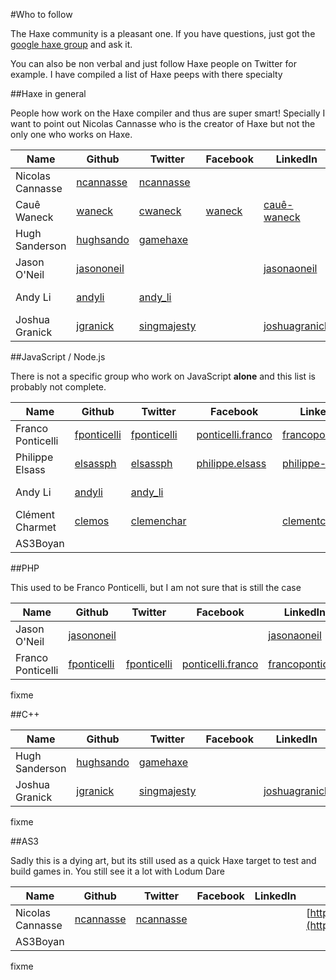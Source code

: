 #Who to follow

The Haxe community is a pleasant one.
If you have questions, just got the [google haxe group](https://groups.google.com/forum/#!topic/haxelang/) and ask it.

You can also be non verbal and just follow Haxe people on Twitter for example.
I have compiled a list of Haxe peeps with there specialty 


##Haxe in general

People how work on the Haxe compiler and thus are super smart!
Specially I want to point out Nicolas Cannasse who is the creator of Haxe but not the only one who works on Haxe.

| Name | Github | Twitter | Facebook | LinkedIn | Blog | 
|-------|------|-----------|---- | -------------|-------|
| Nicolas Cannasse | [ncannasse](https://github.com/ncannasse) | [ncannasse](https://twitter.com/ncannasse) | | | [http://ncannasse.fr/](http://ncannasse.fr/) |
| Cauê Waneck  | [waneck](https://github.com/waneck) | [cwaneck](https://twitter.com/cwaneck) | [waneck](https://www.facebook.com/waneck)  | [cauê-waneck](https://www.linkedin.com/pub/cau%C3%AA-waneck/16/303/b5) |  | 
| Hugh Sanderson | [hughsando](https://github.com/hughsando) | [gamehaxe](https://twitter.com/gamehaxe) |  |  | [http://gamehaxe.com/](http://gamehaxe.com/) | 
| Jason O'Neil | [jasononeil](https://github.com/jasononeil/) |  |  | [jasonaoneil](https://www.linkedin.com/in/jasonaoneil) | [http://jasono.co/](http://jasono.co/) | 
| Andy Li | [andyli](https://github.com/andyli) | [andy_li](https://twitter.com/andy_li) |  |  | [http://blog.onthewings.net/](http://blog.onthewings.net/) |
| Joshua Granick | [jgranick](https://github.com/jgranick) | [singmajesty](https://twitter.com/singmajesty) |  | [joshuagranick](https://www.linkedin.com/in/joshuagranick) | [http://www.joshuagranick.com/](http://www.joshuagranick.com/) | 



##JavaScript / Node.js

There is not a specific group who work on JavaScript **alone** and this list is probably not complete.

| Name | Github | Twitter | Facebook | LinkedIn | Blog | 
|-------|------|-----------|---- | -------------|-------|
| Franco Ponticelli | [fponticelli](https://github.com/fponticelli) | [fponticelli](https://twitter.com/fponticelli) | [ponticelli.franco](https://www.facebook.com/ponticelli.franco) | [francoponticelli](https://www.linkedin.com/in/francoponticelli) | [http://www.weblob.net/](http://www.weblob.net/)|
| Philippe Elsass | [elsassph](https://github.com/elsassph) | [elsassph](https://twitter.com/elsassph) | [philippe.elsass](https://www.facebook.com/philippe.elsass) | [philippe-elsass](https://www.linkedin.com/pub/philippe-elsass/4/aa7/4ab) | [http://philippe.elsass.me/](http://philippe.elsass.me/)|
| Andy Li | [andyli](https://github.com/andyli) | [andy_li](https://twitter.com/andy_li) |  |  | [http://blog.onthewings.net/](http://blog.onthewings.net/) |
| Clément Charmet | [clemos](https://github.com/clemos) | [clemenchar](https://twitter.com/clemenchar) |  | [clementcharmet](https://fr.linkedin.com/in/clementcharmet) |  |
| AS3Boyan |  |  |  |  |  |  |




##PHP

This used to be Franco Ponticelli, but I am not sure that is still the case

| Name | Github | Twitter | Facebook | LinkedIn | Blog | 
|-------|------|-----------|---- | -------------|-------|
| Jason O'Neil | [jasononeil](https://github.com/jasononeil/) |  |  | [jasonaoneil](https://www.linkedin.com/in/jasonaoneil) | [http://jasono.co/](http://jasono.co/) |
| Franco Ponticelli | [fponticelli](https://github.com/fponticelli) | [fponticelli](https://twitter.com/fponticelli) | [ponticelli.franco](https://www.facebook.com/ponticelli.franco) | [francoponticelli](https://www.linkedin.com/in/francoponticelli) | [http://www.weblob.net/](http://www.weblob.net/)|

fixme

##C++

| Name | Github | Twitter | Facebook | LinkedIn | Blog | 
|-------|------|-----------|---- | -------------|-------|
| Hugh Sanderson | [hughsando](https://github.com/hughsando) | [gamehaxe](https://twitter.com/gamehaxe) |  |  | [http://gamehaxe.com/](http://gamehaxe.com/) | 
| Joshua Granick | [jgranick](https://github.com/jgranick) | [singmajesty](https://twitter.com/singmajesty) |  | [joshuagranick](https://www.linkedin.com/in/joshuagranick) | [http://www.joshuagranick.com/](http://www.joshuagranick.com/) | 


fixme

##AS3

Sadly this is a dying art, but its still used as a quick Haxe target to test and build games in.
You still see it a lot with Lodum Dare

| Name | Github | Twitter | Facebook | LinkedIn | Blog | 
|-------|------|-----------|---- | -------------|-------|
| Nicolas Cannasse | [ncannasse](https://github.com/ncannasse) | [ncannasse](https://twitter.com/ncannasse) | | | [http://ncannasse.fr/](http://ncannasse.fr/) |
| AS3Boyan |  |  |  |  |  |  | 

fixme